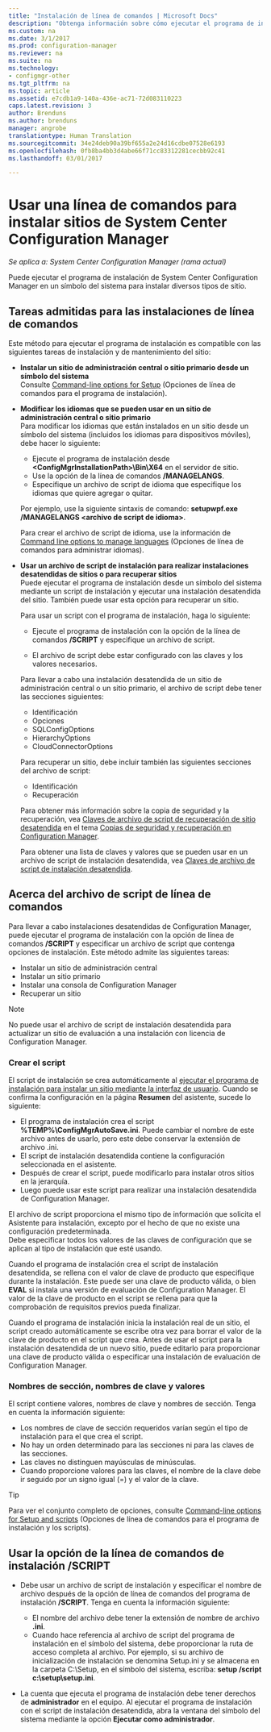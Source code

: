 ```yaml
---
title: "Instalación de línea de comandos | Microsoft Docs"
description: "Obtenga información sobre cómo ejecutar el programa de instalación de System Center Configuration Manager en un símbolo del sistema para diversas instalaciones de sitio."
ms.custom: na
ms.date: 3/1/2017
ms.prod: configuration-manager
ms.reviewer: na
ms.suite: na
ms.technology:
- configmgr-other
ms.tgt_pltfrm: na
ms.topic: article
ms.assetid: e7cdb1a9-140a-436e-ac71-72d083110223
caps.latest.revision: 3
author: Brenduns
ms.author: brenduns
manager: angrobe
translationtype: Human Translation
ms.sourcegitcommit: 34e24deb90a39bf655a2e24d16cdbe07528e6193
ms.openlocfilehash: 0fb8ba4bb3d4abe66f71cc83312281cecbb92c41
ms.lasthandoff: 03/01/2017

---
```

# <a name="use-a-command-line-to-install-system-center-configuration-manager-sites"></a>Usar una línea de comandos para instalar sitios de System Center Configuration Manager

*Se aplica a: System Center Configuration Manager (rama actual)*

 Puede ejecutar el programa de instalación de System Center Configuration Manager en un símbolo del sistema para instalar diversos tipos de sitio.

## <a name="supported-tasks-for-command-line-installations"></a>Tareas admitidas para las instalaciones de línea de comandos
 Este método para ejecutar el programa de instalación es compatible con las siguientes tareas de instalación y de mantenimiento del sitio:

-   **Instalar un sitio de administración central o sitio primario desde un símbolo del sistema**  
  Consulte [Command-line options for Setup](../../../../core/servers/deploy/install/command-line-options-for-setup.md) (Opciones de línea de comandos para el programa de instalación).

 -  **Modificar los idiomas que se pueden usar en un sitio de administración central o sitio primario**  
    Para modificar los idiomas que están instalados en un sitio desde un símbolo del sistema (incluidos los idiomas para dispositivos móviles), debe hacer lo siguiente:  

     -   Ejecute el programa de instalación desde **&lt;ConfigMgrInstallationPath\>\Bin\X64** en el servidor de sitio.
     -   Use la opción de la línea de comandos **/MANAGELANGS**.
     -   Especifique un archivo de script de idioma que especifique los idiomas que quiere agregar o quitar.  

    Por ejemplo, use la siguiente sintaxis de comando: **setupwpf.exe /MANAGELANGS &lt;archivo de script de idioma\>**.  

    Para crear el archivo de script de idioma, use la información de [Command line options to manage languages](../../../../core/servers/deploy/install/command-line-options-for-setup.md#bkmk_Lang) (Opciones de línea de comandos para administrar idiomas).  

 -  **Usar un archivo de script de instalación para realizar instalaciones desatendidas de sitios o para recuperar sitios**  
    Puede ejecutar el programa de instalación desde un símbolo del sistema mediante un script de instalación y ejecutar una instalación desatendida del sitio. También puede usar esta opción para recuperar un sitio.    

    Para usar un script con el programa de instalación, haga lo siguiente:  

    -   Ejecute el programa de instalación con la opción de la línea de comandos **/SCRIPT** y especifique un archivo de script.  

    -   El archivo de script debe estar configurado con las claves y los valores necesarios.  

    Para llevar a cabo una instalación desatendida de un sitio de administración central o un sitio primario, el archivo de script debe tener las secciones siguientes:  

    -   Identificación    
    -   Opciones    
    -   SQLConfigOptions    
    -   HierarchyOptions    
    -   CloudConnectorOptions   

    Para recuperar un sitio, debe incluir también las siguientes secciones del archivo de script:  

    -   Identificación  
    -   Recuperación

    Para obtener más información sobre la copia de seguridad y la recuperación, vea [Claves de archivo de script de recuperación de sitio desatendida](../../../../protect/understand/backup-and-recovery.md#BKMK_UnattendedSiteRecoveryKeys) en el tema [Copias de seguridad y recuperación en Configuration Manager](../../../../protect/understand/backup-and-recovery.md).  

    Para obtener una lista de claves y valores que se pueden usar en un archivo de script de instalación desatendida, vea [Claves de archivo de script de instalación desatendida](../../../../core/servers/deploy/install/command-line-options-for-setup.md#bkmk_Unattended).  

## <a name="about-the-command-line-script-file"></a>Acerca del archivo de script de línea de comandos  

 Para llevar a cabo instalaciones desatendidas de Configuration Manager, puede ejecutar el programa de instalación con la opción de línea de comandos **/SCRIPT** y especificar un archivo de script que contenga opciones de instalación. Este método admite las siguientes tareas:  

-   Instalar un sitio de administración central  
-   Instalar un sitio primario  
-   Instalar una consola de Configuration Manager  
-   Recuperar un sitio  

> [!NOTE]  
>  No puede usar el archivo de script de instalación desatendida para actualizar un sitio de evaluación a una instalación con licencia de Configuration Manager.  

### <a name="create-the-script"></a>Crear el script
El script de instalación se crea automáticamente al [ejecutar el programa de instalación para instalar un sitio mediante la interfaz de usuario](../../../../core/servers/deploy/install/use-the-setup-wizard-to-install-sites.md).  Cuando se confirma la configuración en la página **Resumen** del asistente, sucede lo siguiente:  

-   El programa de instalación crea el script **%TEMP%\ConfigMgrAutoSave.ini**.  Puede cambiar el nombre de este archivo antes de usarlo, pero este debe conservar la extensión de archivo .ini.  
-   El script de instalación desatendida contiene la configuración seleccionada en el asistente.  
-   Después de crear el script, puede modificarlo para instalar otros sitios en la jerarquía.  
-   Luego puede usar este script para realizar una instalación desatendida de Configuration Manager.  

El archivo de script proporciona el mismo tipo de información que solicita el Asistente para instalación, excepto por el hecho de que no existe una configuración predeterminada.   
Debe especificar todos los valores de las claves de configuración que se aplican al tipo de instalación que esté usando.   

Cuando el programa de instalación crea el script de instalación desatendida, se rellena con el valor de clave de producto que especifique durante la instalación. Este puede ser una clave de producto válida, o bien **EVAL** si instala una versión de evaluación de Configuration Manager. El valor de la clave de producto en el script se rellena para que la comprobación de requisitos previos pueda finalizar.   

Cuando el programa de instalación inicia la instalación real de un sitio, el script creado automáticamente se escribe otra vez para borrar el valor de la clave de producto en el script que crea. Antes de usar el script para la instalación desatendida de un nuevo sitio, puede editarlo para proporcionar una clave de producto válida o especificar una instalación de evaluación de Configuration Manager.  

### <a name="section-names-key-names-and-values"></a>Nombres de sección, nombres de clave y valores
El script contiene valores, nombres de clave y nombres de sección. Tenga en cuenta la información siguiente:
-   Los nombres de clave de sección requeridos varían según el tipo de instalación para el que crea el script.
-   No hay un orden determinado para las secciones ni para las claves de las secciones.     
-   Las claves no distinguen mayúsculas de minúsculas.  
-   Cuando proporcione valores para las claves, el nombre de la clave debe ir seguido por un signo igual (=) y el valor de la clave.    

> [!TIP]  
>  Para ver el conjunto completo de opciones, consulte [Command-line options for Setup and scripts](../../../../core/servers/deploy/install/command-line-options-for-setup.md) (Opciones de línea de comandos para el programa de instalación y los scripts).  

## <a name="use-the-script-setup-command-line-option"></a>Usar la opción de la línea de comandos de instalación /SCRIPT

-   Debe usar un archivo de script de instalación y especificar el nombre de archivo después de la opción de línea de comandos del programa de instalación **/SCRIPT**. Tenga en cuenta la información siguiente:   
    -   El nombre del archivo debe tener la extensión de nombre de archivo **.ini**.  
    -   Cuando hace referencia al archivo de script del programa de instalación en el símbolo del sistema, debe proporcionar la ruta de acceso completa al archivo. Por ejemplo, si su archivo de inicialización de instalación se denomina Setup.ini y se almacena en la carpeta C:\Setup, en el símbolo del sistema, escriba: **setup /script c:\setup\setup.ini**.  

-   La cuenta que ejecuta el programa de instalación debe tener derechos de **administrador** en el equipo. Al ejecutar el programa de instalación con el script de instalación desatendida, abra la ventana del símbolo del sistema mediante la opción **Ejecutar como administrador**.   

